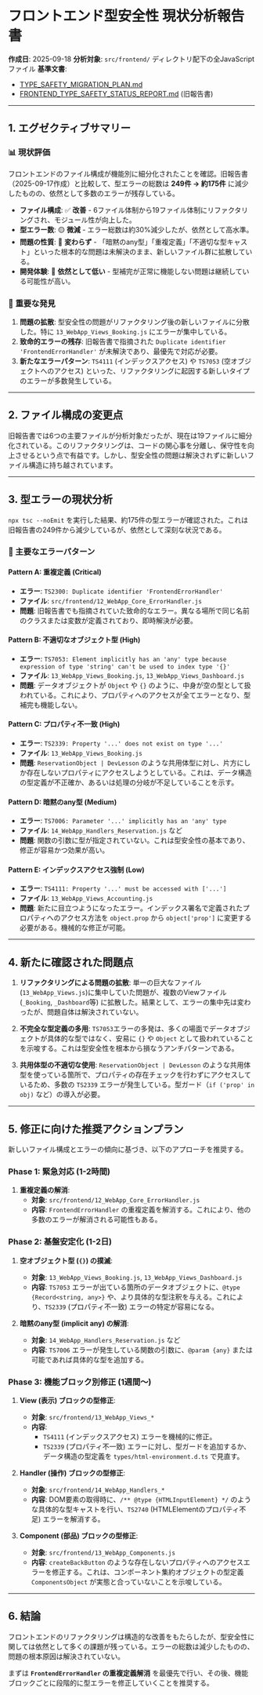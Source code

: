 # フロントエンド型安全性 現状分析報告書

**作成日**: 2025-09-18 **分析対象**: `src/frontend/` ディレクトリ配下の全JavaScriptファイル **基準文書**:

- [TYPE_SAFETY_MIGRATION_PLAN.md](TYPE_SAFETY_MIGRATION_PLAN.md)
- [FRONTEND_TYPE_SAFETY_STATUS_REPORT.md](FRONTEND_TYPE_SAFETY_STATUS_REPORT.md) (旧報告書)

---

## 1. エグゼクティブサマリー

### 📊 **現状評価**

フロントエンドのファイル構成が機能別に細分化されたことを確認。旧報告書（2025-09-17作成）と比較して、型エラーの総数は **249件 → 約175件** に減少したものの、依然として多数のエラーが残存している。

- **ファイル構成**: ✅ **改善** - 6ファイル体制から19ファイル体制にリファクタリングされ、モジュール性が向上した。
- **型エラー数**: 🟡 **微減** - エラー総数は約30%減少したが、依然として高水準。
- **問題の性質**: 🔴 **変わらず** - 「暗黙のany型」「重複定義」「不適切な型キャスト」といった根本的な問題は未解決のまま、新しいファイル群に拡散している。
- **開発体験**: 🔴 **依然として低い** - 型補完が正常に機能しない問題は継続している可能性が高い。

### 🎯 **重要な発見**

1. **問題の拡散**: 型安全性の問題がリファクタリング後の新しいファイルに分散した。特に `13_WebApp_Views_Booking.js` にエラーが集中している。
2. **致命的エラーの残存**: 旧報告書で指摘された `Duplicate identifier 'FrontendErrorHandler'` が未解決であり、最優先で対応が必要。
3. **新たなエラーパターン**: `TS4111` (インデックスアクセス) や `TS7053` (空オブジェクトへのアクセス) といった、リファクタリングに起因する新しいタイプのエラーが多数発生している。

---

## 2. ファイル構成の変更点

旧報告書では6つの主要ファイルが分析対象だったが、現在は19ファイルに細分化されている。このリファクタリングは、コードの関心事を分離し、保守性を向上させるという点で有益です。しかし、型安全性の問題は解決されずに新しいファイル構造に持ち越されています。

---

## 3. 型エラーの現状分析

`npx tsc --noEmit` を実行した結果、約175件の型エラーが確認された。これは旧報告書の249件から減少しているが、依然として深刻な状況である。

### 🚨 主要なエラーパターン

#### Pattern A: 重複定義 (Critical)

- **エラー**: `TS2300: Duplicate identifier 'FrontendErrorHandler'`
- **ファイル**: `src/frontend/12_WebApp_Core_ErrorHandler.js`
- **問題**: 旧報告書でも指摘されていた致命的なエラー。異なる場所で同じ名前のクラスまたは変数が定義されており、即時解決が必要。

#### Pattern B: 不適切なオブジェクト型 (High)

- **エラー**: `TS7053: Element implicitly has an 'any' type because expression of type 'string' can't be used to index type '{}'`
- **ファイル**: `13_WebApp_Views_Booking.js`, `13_WebApp_Views_Dashboard.js`
- **問題**: データオブジェクトが `Object` や `{}` のように、中身が空の型として扱われている。これにより、プロパティへのアクセスが全てエラーとなり、型補完も機能しない。

#### Pattern C: プロパティ不一致 (High)

- **エラー**: `TS2339: Property '...' does not exist on type '...'`
- **ファイル**: `13_WebApp_Views_Booking.js`
- **問題**: `ReservationObject | DevLesson` のような共用体型に対し、片方にしか存在しないプロパティにアクセスしようとしている。これは、データ構造の型定義が不正確か、あるいは処理の分岐が不足していることを示す。

#### Pattern D: 暗黙のany型 (Medium)

- **エラー**: `TS7006: Parameter '...' implicitly has an 'any' type`
- **ファイル**: `14_WebApp_Handlers_Reservation.js` など
- **問題**: 関数の引数に型が指定されていない。これは型安全性の基本であり、修正が容易かつ効果が高い。

#### Pattern E: インデックスアクセス強制 (Low)

- **エラー**: `TS4111: Property '...' must be accessed with ['...']`
- **ファイル**: `13_WebApp_Views_Accounting.js`
- **問題**: 新たに目立つようになったエラー。インデックス署名で定義されたプロパティへのアクセス方法を `object.prop` から `object['prop']` に変更する必要がある。機械的な修正が可能。

---

## 4. 新たに確認された問題点

1. **リファクタリングによる問題の拡散**: 単一の巨大なファイル(`13_WebApp_Views.js`)に集中していた問題が、複数のViewファイル (`_Booking`, `_Dashboard`等) に拡散した。結果として、エラーの集中先は変わったが、問題自体は解決されていない。

2. **不完全な型定義の多用**: `TS7053`エラーの多発は、多くの場面でデータオブジェクトが具体的な型ではなく、安易に `{}` や `Object` として扱われていることを示唆する。これは型安全性を根本から損なうアンチパターンである。

3. **共用体型の不適切な使用**: `ReservationObject | DevLesson` のような共用体型を使っている箇所で、プロパティの存在チェックを行わずにアクセスしているため、多数の `TS2339` エラーが発生している。型ガード（`if ('prop' in obj)` など）の導入が必要。

---

## 5. 修正に向けた推奨アクションプラン

新しいファイル構成とエラーの傾向に基づき、以下のアプローチを推奨する。

### **Phase 1: 緊急対応 (1-2時間)**

1. **重複定義の解消**:
   - **対象**: `src/frontend/12_WebApp_Core_ErrorHandler.js`
   - **内容**: `FrontendErrorHandler` の重複定義を解消する。これにより、他の多数のエラーが解消される可能性もある。

### **Phase 2: 基盤安定化 (1-2日)**

1. **空オブジェクト型 (`{}`) の撲滅**:
   - **対象**: `13_WebApp_Views_Booking.js`, `13_WebApp_Views_Dashboard.js`
   - **内容**: `TS7053` エラーが出ている箇所のデータオブジェクトに、`@type {Record<string, any>}` や、より具体的な型注釈を与える。これにより、`TS2339` (プロパティ不一致) エラーの特定が容易になる。

2. **暗黙のany型 (implicit any) の解消**:
   - **対象**: `14_WebApp_Handlers_Reservation.js` など
   - **内容**: `TS7006` エラーが発生している関数の引数に、`@param {any}` または可能であれば具体的な型を追加する。

### **Phase 3: 機能ブロック別修正 (1週間〜)**

1. **View (表示) ブロックの型修正**:
   - **対象**: `src/frontend/13_WebApp_Views_*`
   - **内容**:
     - `TS4111` (インデックスアクセス) エラーを機械的に修正。
     - `TS2339` (プロパティ不一致) エラーに対し、型ガードを追加するか、データ構造の型定義を `types/html-environment.d.ts` で見直す。

2. **Handler (操作) ブロックの型修正**:
   - **対象**: `src/frontend/14_WebApp_Handlers_*`
   - **内容**: DOM要素の取得時に、`/** @type {HTMLInputElement} */` のような具体的な型キャストを行い、`TS2740` (HTMLElementのプロパティ不足) エラーを解消する。

3. **Component (部品) ブロックの型修正**:
   - **対象**: `src/frontend/13_WebApp_Components.js`
   - **内容**: `createBackButton` のような存在しないプロパティへのアクセスエラーを修正する。これは、コンポーネント集約オブジェクトの型定義 `ComponentsObject` が実態と合っていないことを示唆している。

---

## 6. 結論

フロントエンドのリファクタリングは構造的な改善をもたらしたが、型安全性に関しては依然として多くの課題が残っている。エラーの総数は減少したものの、問題の根本原因は解決されていない。

まずは **`FrontendErrorHandler` の重複定義解消** を最優先で行い、その後、機能ブロックごとに段階的に型エラーを修正していくことを推奨する。
